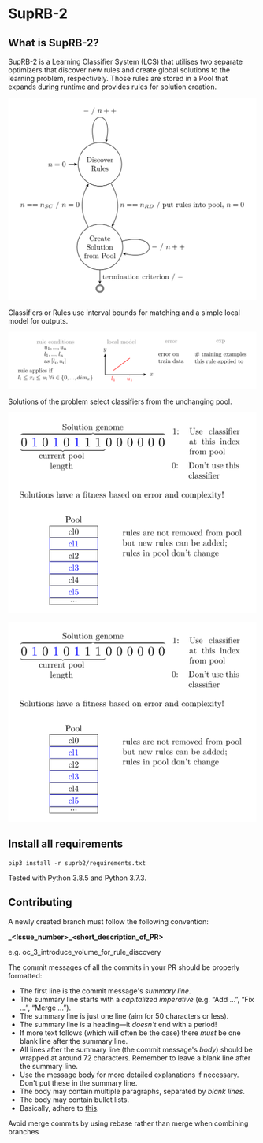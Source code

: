 # SupRB-2

## What is SupRB-2?

SupRB-2 is a Learning Classifier System (LCS) that utilises two separate optimizers that discover new rules and create global solutions to the learning problem, respectively. Those rules are stored in a Pool that expands during runtime and provides rules for solution creation.

![SupRB-2 statemachine](./docs/suprb-2.png)

Classifiers or Rules use interval bounds for matching and a simple local model for outputs.

![Classifier/Rule](./docs/rule.png)

Solutions of the problem select classifiers from the unchanging pool.

<img src="./docs/solution.png" alt="Solutions and Pool of classifiers" width="600"/>

![Solutions and Pool of classifiers](./docs/solution.png)


## Install all requirements


    pip3 install -r suprb2/requirements.txt


Tested with Python 3.8.5 and Python 3.7.3.


## Contributing

A newly created branch must follow the following convention:

**<affiliation>_<Issue_number>\_<short_description_of_PR>**

e.g. oc_3_introduce_volume_for_rule_discovery


The commit messages of all the commits in your PR should be properly formatted:
- The first line is the commit message's *summary line*.
- The summary line starts with a *capitalized imperative* (e.g. “Add …”, “Fix
  …”, “Merge …”).
- The summary line is just one line (aim for 50 characters or less).
- The summary line is a heading—it *doesn't* end with a period!
- If more text follows (which will often be the case) there *must* be one blank
  line after the summary line.
- All lines after the summary line (the commit message's *body*) should be
  wrapped at around 72 characters.  Remember to leave a blank line after the
  summary line.
- Use the message body for more detailed explanations if necessary. Don't put
  these in the summary line.
- The body may contain multiple paragraphs, separated by *blank lines*.
- The body may contain bullet lists.
- Basically, adhere to
  [this](https://tbaggery.com/2008/04/19/a-note-about-git-commit-messages.html).

Avoid merge commits by using rebase rather than merge when combining branches
